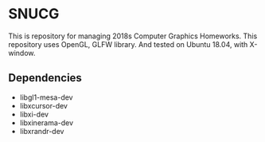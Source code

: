 # SNUCG
This is repository for managing 2018s Computer Graphics Homeworks.
This repository uses OpenGL, GLFW library. And tested on Ubuntu 18.04, with X-window.

## Dependencies
 - libgl1-mesa-dev
 - libxcursor-dev
 - libxi-dev
 - libxinerama-dev
 - libxrandr-dev

